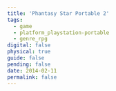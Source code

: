 ```yaml
---
title: 'Phantasy Star Portable 2'
tags:
  - game
  - platform_playstation-portable
  - genre_rpg
digital: false
physical: true
guide: false
pending: false
date: 2014-02-11
permalink: false
---
```

